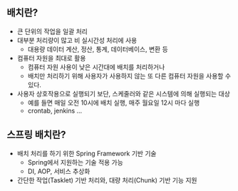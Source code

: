 ## 배치란?

- 큰 단위의 작업을 일괄 처리
- 대부분 처리량이 많고 비 실시간성 처리에 사용
    - 대용량 데이터 계산, 정산, 통계, 데이터베이스, 변환 등
- 컴퓨터 자원을 최대로 활용
    - 컴퓨터 자원 사용이 낮은 시간대에 배치를 처리하거나
    - 배치만 처리하기 위해 사용자가 사용하지 않는 또 다른 컴퓨터 자원을 사용할 수 있다.
- 사용자 상호작용으로 실행되기 보단, 스케줄러와 같은 시스템에 의해 실행되는 대상
    - 예를 들면 매일 오전 10시에 배치 실행, 매주 월요일 12시 마다 실행
    - crontab, jenkins …

## 스프링 배치란?

- 배치 처리를 하기 위한 Spring Framework 기반 기술
    - Spring에서 지원하는 기술 적용 가능
    - DI, AOP, 서비스 추상화
- 간단한 작업(Tasklet) 기반 처리와, 대량 처리(Chunk) 기반 기능 지원
